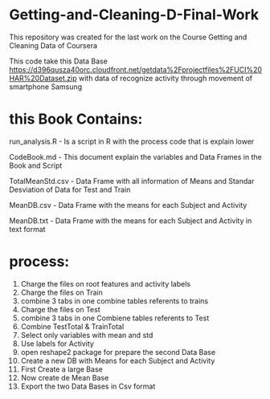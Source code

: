 # Getting-and-Cleaning-D-Final-Work
This repository was created for the last work on the Course Getting and Cleaning Data of Coursera

This code take this Data Base https://d396qusza40orc.cloudfront.net/getdata%2Fprojectfiles%2FUCI%20HAR%20Dataset.zip
with data of recognize activity through movement of smartphone Samsung

# this Book Contains:

run_analysis.R - Is a script in R with the process code that is explain lower

CodeBook.md - This document explain the variables and Data Frames in the Book and Script

TotalMeanStd.csv - Data Frame with all information of Means and Standar Desviation of Data for Test and Train

MeanDB.csv - Data Frame with the means for each Subject and Activity

MeanDB.txt - Data Frame with the means for each Subject and Activity in text format


# process:

 1. Charge the files on root features and activity labels
 2. Charge the files on Train
 3. combine 3 tabs in one
combine tables referents to trains
 4. Charge the files on Test
 5. combine 3 tabs in one
Combiene tables referents to Test
 6. Combine TestTotal & TrainTotal
 7. Select only variables with mean and std
 8. Use labels for Activity
 9. open reshape2 package for prepare the second Data Base
 10. Create a new DB with Means for each Subject and Activity
 11. First Create a large Base
 12. Now create de Mean Base
 13. Export the two Data Bases in Csv format

